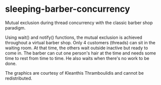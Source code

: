 # sleeping-barber-concurrency
Mutual exclusion during thread concurrency with the classic barber shop paradigm.

Using wait() and notify() functions, the mutual exclusion is achieved throughout a virtual barber shop.
Only 4 customers (threads) can sit in the waiting room. At that time, the others wait outside inactive but ready to come in.
The barber can cut one person's hair at the time and needs some time to rest from time to time.
He also waits when there's no work to be done.

The graphics are courtesy of Kleanthis Thramboulidis and cannot be redistributed.
